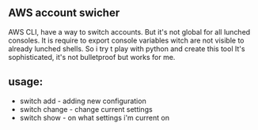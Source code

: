 ## AWS account swicher

AWS CLI, have a way to switch accounts. But it's not global for all lunched consoles. It is require to export console variables witch are not visible to already lunched shells.
So i try t play with python and create this tool
It's sophisticated, it's not bulletproof but works for me.

## usage:
 * switch add - adding new configuration
 * switch change - change current settings
 * switch show - on what settings i'm current on
